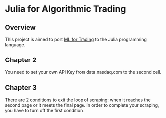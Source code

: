 # Julia for Algorithmic Trading

## Overview

This project is aimed to port [ML for Trading](https://github.com/stefan-jansen/machine-learning-for-trading) to the Julia programming language.

## Chapter 2

You need to set your own API Key from data.nasdaq.com to the second cell.

## Chapter 3

There are 2 conditions to exit the loop of scraping: when it reaches the second page or it meets the final page. In order to complete your scraping, you have to turn off the first condition.